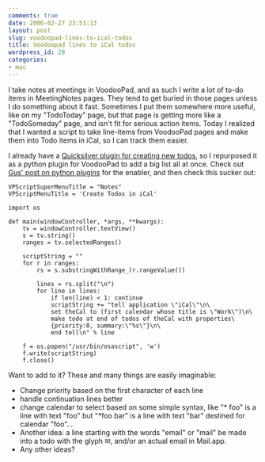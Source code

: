 ```yaml
---
comments: true
date: 2006-02-27 23:51:13
layout: post
slug: voodoopad-lines-to-ical-todos
title: Voodoopad lines to iCal todos
wordpress_id: 28
categories:
- mac
---
```


I take notes at meetings in VoodooPad, and as such I write a lot of to-do items in MeetingNotes pages. They tend to get buried in those pages unless I do something about it fast. Sometimes I put them somewhere more useful, like on my "TodoToday" page, but that page is getting more like a "TodoSomeday" page, and isn't fit for serious action items. Today I realized that I wanted a script to take line-items from VoodooPad pages and make them into Todo items in iCal, so I can track them easier.


I already have a [Quicksilver plugin for creating new todos](http://michael-mccracken.net/blog/blosxom.pl/computers/mac/todoQuickSilver.html), so I repurposed it as a python plugin for VoodooPad to add a big list all at once. Check out [Gus' post on python plugins](http://www.gusmueller.com/blog/archives/2006/1/21.html) for the enabler, and then check this sucker out:


    
    
    VPScriptSuperMenuTitle = "Notes"
    VPScriptMenuTitle = 'Create Todos in iCal'
    
    import os
    
    def main(windowController, *args, **kwargs):
    	tv = windowController.textView()
    	s = tv.string()
    	ranges = tv.selectedRanges()
    
    	scriptString = ""
    	for r in ranges:
    		rs = s.substringWithRange_(r.rangeValue())
    
    		lines = rs.split("\n")
    		for line in lines:
    			if len(line) < 1: continue
                scriptString += "tell application \"iCal\"\n\
                set theCal to (first calendar whose title is \"Work\")\n\
                make todo at end of todos of theCal with properties\
                {priority:0, summary:\"%s\"}\n\
                end tell\n" % line
    
    	f = os.popen("/usr/bin/osascript", 'w')
    	f.write(scriptString)
    	f.close()
    



Want to add to it? These and many things are easily imaginable:

* Change priority based on the first character of each line
* handle continuation lines better
* change calendar to select based on some simple syntax, like "* foo" is a line with text "foo" but "*foo bar" is a line with text "bar" destined for calendar "foo"...
* Another idea: a line starting with the words "email" or "mail" be made into a todo with the glyph ✉, and/or an actual email in Mail.app.
* Any other ideas?
